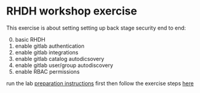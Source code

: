 # RHDH workshop exercise

This exercise is about setting setting up back stage security end to end:

0. basic RHDH
1. enable gitlab authentication
2. enable gitlab integrations
4. enable gitlab catalog autodicsovery
4. enable gitlab user/group autodiscovery
5. enable RBAC permissions

run the lab [preparation instructions](./lab-prep/readme-preparation.md) first
then follow the exercise steps [here](./README-gitlab.md)